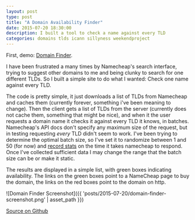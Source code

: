 ```yaml
---
layout: post
type: post
title: "A Domain Availability Finder"
date: 2015-07-20 18:30:00
description: I built a tool to check a name against every TLD
categories: domains tlds icann sillyness weekendproject
---
```


First, demo: [Domain Finder](https://domainfinder.finn.io/).

I have been frustrated a many times by Namecheap's search interface, trying to suggest other
domains to me and being clunky to search for one different TLDs. So I built a simple site to do
what I wanted: Check one name against every TLD.

The code is pretty simple, it just downloads a list of TLDs from Namecheap and caches them
(currently forever, something i've been meaning to change). Then the client gets a list of TLDs from
the server (currently does not cache them, something that might be nice), and when it the user requests
a domain name it checks it against every TLD it knows, in batches. Namecheap's API docs don't specify
any maximum size of the request, but in testing requesting *every* TLD didn't seem to work. I've been
trying to determine the optimal batch size, so I've set it to randomize between 1 and 50 (for now)
and [record stats](https://domainfinder.finn.io/stats) on the time it takes namecheap to respond.
Once I've collected sufficient data I may change the range that the batch size can be or make it
static.

The results are displayed in a simple list, with green boxes indicating availability. The links on
the green boxes point to a NameCheap page to buy the domain, the links on the red boxes point to
the domain on http.

![Domain Finder Screenshot]({{ 'posts/2015-07-20/domain-finder-screenshot.png' | asset_path }})

[Source on Github](https://github.com/thefinn93/domain-availability)
